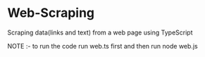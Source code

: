 # Web-Scraping
Scraping data(links and text) from a web page using TypeScript

NOTE :- 
        to run the code run web.ts first and then run node web.js <link of web site>

